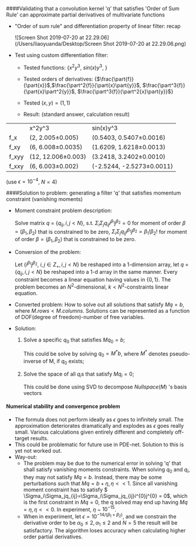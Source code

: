 ####Validating that a convolution kernel 'q' that satisfies 'Order of Sum Rule' can approximate partial derivatives of multivariate functions

- "Order of sum rule" and differentiation property of linear filter: recap

  ![Screen Shot 2019-07-20 at 22.29.06](/Users/liaoyuanda/Desktop/Screen Shot 2019-07-20 at 22.29.06.png)

- Test using custom differentiation filter:

  - Tested functions: {$x^2y^3$, $sin(x)y^{3}$, }

  - Tested orders of derivatives: {$\frac{\part{f}}{\part{x}}$,$\frac{\part^2{f}}{\part{x}\part{y}}$, $\frac{\part^3{f}}{\part{x}\part^2{y}}$, $\frac{\part^3{f}}{\part^2{x}\part{y}}$}

  - Tested $(x,y) = (1,1)$

  - Result: (standard answer, calculation result)

|       |  ||
| ----- | ------ | ------ |
|       | x^2y^3 |sin(x)y^3|
| f_x   | (2, 2.005$\pm$0.005) |(0.5403, 0.5407$\pm$0.0016)|
| f_xy  | (6, 6.008$\pm$0.0035) |(1.6209, 1.6218$\pm$0.0013)|
| f_xyy | (12, 12.006$\pm$0.003) |(3.2418, 3.2402$\pm$0.0010)|
| f_xxy | (6, 6.003$\pm$0.002) |(-2.5244, -2.5273$\pm$0.0011)|

(use $\epsilon = 10^{-4}$, $N=4$)

####Solution to problem: generating a filter 'q' that satisfies momentum constraint (vanishing moments)

- Moment constraint problem description: 

  Solve matrix $q$ = {$q_{ij}, i,j < N$}, s.t. $\Sigma_i\Sigma_jq_{ij}i^{\beta_1}j^{\beta_2} = 0$ for moment of order $\beta=(\beta_1,\beta_2)$ that is constrained to be zero, $\Sigma_i\Sigma_jq_{ij}i^{\beta_1}j^{\beta_2} = \beta_1!\beta_2!$ for moment of order $\beta=(\beta_1,\beta_2)$ that is constrained to be zero.

- Conversion of the problem:

  Let {$i^{\beta_1}j^{\beta_2}$, $i,j \in Z_+, i,j < N$} be reshaped into a 1-dimension array, let $q$ = {$q_{ij}, i,j < N$} be reshaped into a 1-d array in the same manner. Every constraint becomes a linear equation having values in $\{0,1\}$. The problem becomes an $N^2$-dimensional, $k < N^2$-constraints linear equation.

- Converted problem: How to solve out all solutions that satisfy $Mq = b$, where $M.rows < M.columns$. Solutions can be represented as a function of DOF(degree of freedom)-number of free variables.

- Solution:

  1. Solve a specific $q_0$ that satisfies $Mq_0 = b$;

     This could be solve by solving $q_0 = M^{*}b$, where $M^*$ denotes pseudo-inverse of M, if $q_0$ exists;

  2. Solve the space of all $q_i$s that satisfy $Mq_i = 0$;

     This could be done using SVD to decompose $Nullspace(M)$ 's basis vectors

#### Numerical stability and convergence problem

- The formula does not perform ideally as $\epsilon$ goes to infinitely small. The approximation deteriorates dramatically and explodes as $\epsilon$ goes really small. Various calculations given entirely different and completely off-target results. 
- This could be problematic for future use in PDE-net. Solution to this is yet not worked out.
- Way-out:
  - The problem may be due to the numerical error in solving 'q' that shall satisfy vanishing moments constraints. When solving $q_0$ and $q_i$, they may not satisfy $Mq = b$. Instead, there may be some perturbations such that $Mq = b+\eta, \eta << 1$. Since all vanishing moment constraint has to satisfy $ \Sigma_i\Sigma_jq_{ij}=\Sigma_i\Sigma_jq_{ij}i^{0}j^{0} = 0$, which is the first constraint in $Mq = 0$, the q solved may end up having $Mq = \eta, \eta << 0$. In experiment, $\eta$ ~ $10^{-15}$.
  - When in experiment, let $\epsilon = 10 ^{- 14 / (\beta_1 + \beta_2)}$, and we constrain the derivative order to be $\alpha_0 \le 2, \alpha_1 \le 2$ and $N = 5$ the result will be satisfactory. The algorithm loses accuracy when calculating higher order partial derivatives.